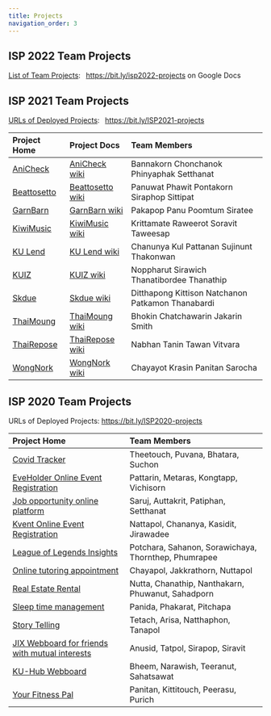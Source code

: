 ```yaml
---
title: Projects
navigation_order: 3
---
```


## ISP 2022 Team Projects

[List of Team Projects](https://bit.ly/isp2022-projects):&ensp; <https://bit.ly/isp2022-projects> on Google Docs

## ISP 2021 Team Projects

[URLs of Deployed Projects](https://docs.google.com/spreadsheets/d/1lXzCIazaBSW-odog9lK-atoi80WIhqFKrsEpEc-0uIc/edit):&ensp; <https://bit.ly/ISP2021-projects> 

| Project Home   | Project Docs     | Team Members    |
|:---------------|:-----------------|:----------------|
| [AniCheck](https://github.com/Ing140943/anicheck) | [AniCheck wiki][] | Bannakorn  Chonchanok  Phinyaphak  Setthanat  |
| [Beattosetto](https://github.com/beattosetto/beattosetto) | [Beattosetto wiki][] | Panuwat  Phawit   Pontakorn  Siraphop   Sittipat|
| [GarnBarn](https://github.com/GarnBarn) | [GarnBarn wiki][] | Pakapop  Panu  Poomtum  Siratee  |
| [KiwiMusic](https://github.com/SoravitPete/KiwiMusic) | [KiwiMusic wiki][] | Krittamate  Raweerot  Soravit  Taweesap  |
| [KU Lend](https://github.com/ChanunyaO/KU-Lend.git) | [KU Lend wiki][] | Chanunya  Kul  Pattanan  Sujinunt  Thakonwan|
| [KUIZ](https://github.com/ParnThanatibordee/KUIZ) | [KUIZ wiki][] | Noppharut  Sirawich  Thanatibordee  Thanathip  |
| [Skdue](https://github.com/patkamon/skdue) | [Skdue wiki][] | Ditthapong  Kittison  Natchanon  Patkamon  Thanabardi|
| [ThaiMoung](https://github.com/Jakarin-Jojo/ThaiMoung) | [ThaiMoung wiki][] | Bhokin  Chatchawarin  Jakarin  Smith  |
| [ThaiRepose](https://github.com/ThaiRepose/thairepose) | [ThaiRepose wiki][] | Nabhan  Tanin  Tawan  Vitvara  |
| [WongNork](https://github.com/WongNork/wongnork) | [WongNork wiki][] | Chayayot  Krasin  Panitan  Sarocha  |

[AniCheck wiki]: https://github.com/Ing140943/anicheck/wiki
[Beattosetto wiki]: https://github.com/beattosetto/beattosetto/wiki
[GarnBarn wiki]: https://garnbarn.github.io/garnbarn-frontend/
[KiwiMusic wiki]: https://github.com/SoravitPete/KiwiMusic/wiki
[KU Lend wiki]: https://github.com/ChanunyaO/KU-Lend/wiki
[KUIZ wiki]: https://github.com/ParnThanatibordee/KUIZ/wiki
[SKdue wiki]: https://github.com/patkamon/skdue/wiki
[ThaiMoung wiki]: https://github.com/Jakarin-Jojo/ThaiMoung/wiki
[ThaiRepose wiki]: https://github.com/ThaiRepose/thairepose/wiki
[Wongnork wiki]: https://github.com/WongNork/wongnork/wiki


## ISP 2020 Team Projects

URLs of Deployed Projects: <https://bit.ly/ISP2020-projects>

| Project Home | Team Members   | 
|:-------------|:---------------|
| [Covid Tracker](https://github.com/lisbono2001/Covid19-Tracker) | Theetouch, Puvana, Bhatara, Suchon  |
| [EveHolder Online Event Registration](https://github.com/EveGroup/EveHolder) | Pattarin, Metaras, Kongtapp, Vichisorn |
| [Job opportunity online platform](https://github.com/Jomsaruj/DEK-COM) | Saruj, Auttakrit, Patiphan, Setthanat |
| [Kvent Online Event Registration](https://github.com/bleachjade/Kvent) | Nattapol, Chananya, Kasidit, Jirawadee |
| [League of Legends Insights](https://github.com/Sahanon-P/Noxus-Project) | Potchara, Sahanon, Sorawichaya, Thornthep, Phumrapee |
| [Online tutoring appointment](https://github.com/Bouncyyahomie/TEWMA-project) | Chayapol, Jakkrathorn, Nuttapol |
| [Real Estate Rental](https://github.com/ZEZAY/real-estate-rental) | Nutta, Chanathip, Nanthakarn, Phuwanut, Sahadporn  |
| [Sleep time management](https://github.com/PitchapaSaelim/Have-A-Night-Day) | Panida, Phakarat, Pitchapa  |
| [Story Telling](https://github.com/kidstylex/TELLING) | Tetach, Arisa, Natthaphon, Tanapol |
| [JIX Webboard for friends with mutual interests](https://github.com/jix-666/jix) | Anusid, Tatpol, Sirapop, Siravit |
| [KU-Hub Webboard](https://github.com/NarawishS/ku-hub) | Bheem, Narawish, Teeranut, Sahatsawat |
| [Your Fitness Pal](https://github.com/kinkinkinxd/YourFitnessPal) | Panitan, Kittitouch, Peerasu, Purich |


